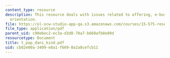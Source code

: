 ```yaml
---
content_type: resource
description: This resource deals with issues related to offering, e-business and market
  orientation.
file: https://ol-ocw-studio-app-qa.s3.amazonaws.com/courses/15-575-research-seminar-in-it-and-organizations-economic-perspectives-spring-2004/cb82e00a3409e8a1f6698a2a8cefcb11_t_pap_dani_kind.pdf
file_type: application/pdf
parent_uid: c90e6ec2-ec3a-d3d8-70a7-b660afb8e09d
resourcetype: Document
title: t_pap_dani_kind.pdf
uid: cb82e00a-3409-e8a1-f669-8a2a8cefcb11
---
```

